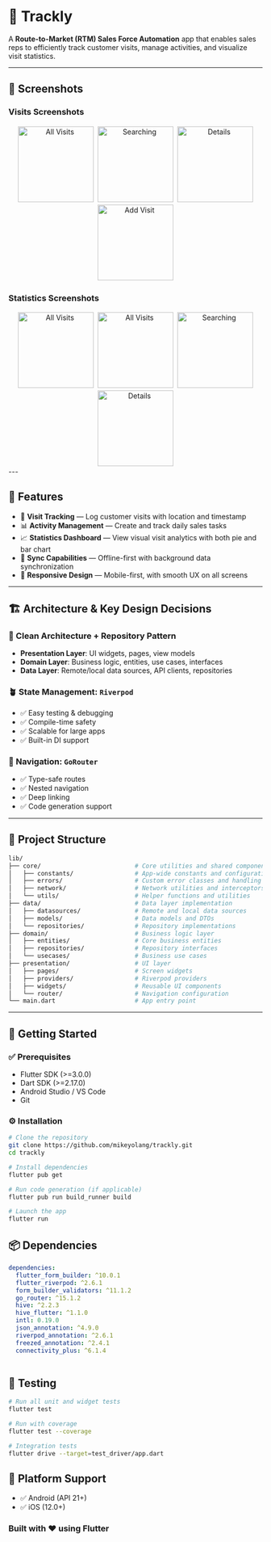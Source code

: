 # 🚀 Trackly

A **Route-to-Market (RTM) Sales Force Automation** app that enables sales reps to efficiently track customer visits, manage activities, and visualize visit statistics.

---

## 📱 Screenshots

### Visits Screenshots

<div align="center">
  <img src="./screenshots/visitsList.jpeg" alt="All Visits" width="150" style="margin: 2px;"/>
  <img src="./screenshots/searchVisit.jpeg" alt="Searching" width="150" style="margin: 2px;"/>
  <img src="./screenshots/visitDetails.jpeg" alt="Details" width="150" style="margin: 2px;"/>
  <img src="./screenshots/addVisit.jpeg" alt="Add Visit" width="150" style="margin: 2px;"/>
</div>

### Statistics Screenshots

<div align="center">
  <img src="./screenshots/barthisMonth.jpeg" alt="All Visits" width="150" style="margin: 2px;"/>
  <img src="./screenshots/quarterBar.jpeg" alt="All Visits" width="150" style="margin: 2px;"/>
  <img src="./screenshots/yearBar.jpeg" alt="Searching" width="150" style="margin: 2px;"/>
  <img src="./screenshots/yearPie.jpeg" alt="Details" width="150" style="margin: 2px;"/>
  
</div>
---

## 🎯 Features

- 📍 **Visit Tracking** — Log customer visits with location and timestamp
- 📊 **Activity Management** — Create and track daily sales tasks
- 📈 **Statistics Dashboard** — View visual visit analytics with both pie and bar chart
- 🔄 **Sync Capabilities** — Offline-first with background data synchronization
- 📱 **Responsive Design** — Mobile-first, with smooth UX on all screens

---

## 🏗️ Architecture & Key Design Decisions

### 🧱 Clean Architecture + Repository Pattern

- **Presentation Layer**: UI widgets, pages, view models
- **Domain Layer**: Business logic, entities, use cases, interfaces
- **Data Layer**: Remote/local data sources, API clients, repositories

### 🪴 State Management: `Riverpod`

- ✅ Easy testing & debugging
- ✅ Compile-time safety
- ✅ Scalable for large apps
- ✅ Built-in DI support

### 🧭 Navigation: `GoRouter`

- ✅ Type-safe routes
- ✅ Nested navigation
- ✅ Deep linking
- ✅ Code generation support

---

## 📁 Project Structure

```bash
lib/
├── core/                          # Core utilities and shared components
│   ├── constants/                 # App-wide constants and configuration
│   ├── errors/                    # Custom error classes and handling
│   ├── network/                   # Network utilities and interceptors
│   └── utils/                     # Helper functions and utilities
├── data/                          # Data layer implementation
│   ├── datasources/               # Remote and local data sources
│   ├── models/                    # Data models and DTOs
│   └── repositories/              # Repository implementations
├── domain/                        # Business logic layer
│   ├── entities/                  # Core business entities
│   ├── repositories/              # Repository interfaces
│   └── usecases/                  # Business use cases
├── presentation/                  # UI layer
│   ├── pages/                     # Screen widgets
│   ├── providers/                 # Riverpod providers
│   ├── widgets/                   # Reusable UI components
│   └── router/                    # Navigation configuration
└── main.dart                      # App entry point

```


---

## 🚀 Getting Started

### ✅ Prerequisites

- Flutter SDK (>=3.0.0)
- Dart SDK (>=2.17.0)
- Android Studio / VS Code
- Git

### ⚙️ Installation

```bash
# Clone the repository
git clone https://github.com/mikeyolang/trackly.git
cd trackly

# Install dependencies
flutter pub get

# Run code generation (if applicable)
flutter pub run build_runner build

# Launch the app
flutter run
```

## 📦 Dependencies

```yaml
dependencies:
  flutter_form_builder: ^10.0.1
  flutter_riverpod: ^2.6.1
  form_builder_validators: ^11.1.2
  go_router: ^15.1.2
  hive: ^2.2.3
  hive_flutter: ^1.1.0
  intl: 0.19.0
  json_annotation: ^4.9.0
  riverpod_annotation: ^2.6.1
  freezed_annotation: ^2.4.1
  connectivity_plus: ^6.1.4
 

```

## 🧪 Testing

```bash
# Run all unit and widget tests
flutter test

# Run with coverage
flutter test --coverage

# Integration tests
flutter drive --target=test_driver/app.dart

```

## 📱 Platform Support
- ✅ Android (API 21+)
- ✅ iOS (12.0+)

### Built with ❤️ using Flutter